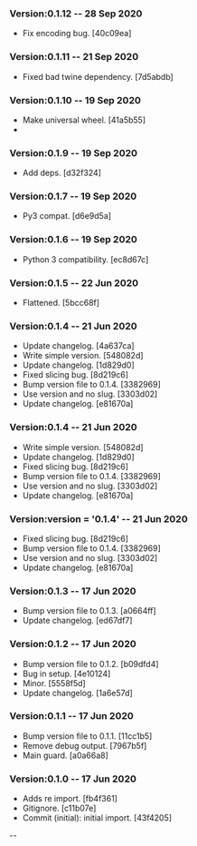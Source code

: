 ### Version:0.1.12 -- 28 Sep 2020

* Fix encoding bug. [40c09ea]

### Version:0.1.11 -- 21 Sep 2020

* Fixed bad twine dependency. [7d5abdb]

### Version:0.1.10 -- 19 Sep 2020

* Make universal wheel. [41a5b55]
* 
### Version:0.1.9 -- 19 Sep 2020

* Add deps. [d32f324]

### Version:0.1.7 -- 19 Sep 2020

* Py3 compat. [d6e9d5a]

### Version:0.1.6 -- 19 Sep 2020


* Python 3 compatibility. [ec8d67c]

### Version:0.1.5 -- 22 Jun 2020

* Flattened. [5bcc68f]

### Version:0.1.4 -- 21 Jun 2020

* Update changelog. [4a637ca]
* Write simple version. [548082d]
* Update changelog. [1d829d0]
* Fixed slicing bug. [8d219c6]
* Bump version file to 0.1.4. [3382969]
* Use version and no slug. [3303d02]
* Update changelog. [e81670a]

### Version:0.1.4 -- 21 Jun 2020

* Write simple version. [548082d]
* Update changelog. [1d829d0]
* Fixed slicing bug. [8d219c6]
* Bump version file to 0.1.4. [3382969]
* Use version and no slug. [3303d02]
* Update changelog. [e81670a]

### Version:__version__ = '0.1.4' -- 21 Jun 2020

* Fixed slicing bug. [8d219c6]
* Bump version file to 0.1.4. [3382969]
* Use version and no slug. [3303d02]
* Update changelog. [e81670a]

### Version:0.1.3 -- 17 Jun 2020

* Bump version file to 0.1.3. [a0664ff]
* Update changelog. [ed67df7]

### Version:0.1.2 -- 17 Jun 2020

* Bump version file to 0.1.2. [b09dfd4]
* Bug in setup. [4e10124]
* Minor. [5558f5d]
* Update changelog. [1a6e57d]

### Version:0.1.1 -- 17 Jun 2020

* Bump version file to 0.1.1. [11cc1b5]
* Remove debug output. [7967b5f]
* Main guard. [a0a66a8]

### Version:0.1.0 -- 17 Jun 2020

* Adds re import. [fb4f361]
* Gitignore. [c11b07e]
* Commit (initial): initial import. [43f4205]

--